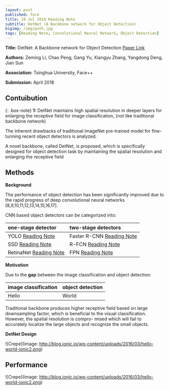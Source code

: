 ```yaml
---
layout: post
published: Ture
title: 19 Jul 2018 Reading Note
subtitle: DetNet (A Backbone network for Object Detection)
bigimg: /img/path.jpg
tags: [Reading Note, Convolutional Neural Network, Object Detection]
---
```


**Title:** DetNet: A Backbone network for Object Detection [Paper Link](https://arxiv.org/abs/1804.06215)

**Authors:** Zeming Li, Chao Peng, Gang Yu, Xiangyu Zhang, Yangdong Deng, Jian Sun

**Association:** Tsinghua University, Face++

**Submission:** April 2018


## Contuibution

{: .box-note}
**1:** DetNet maintains high spatial resolution in deeper layers for enlarging the receptive field for image classification, (not like traditional backbone network)

The inherent drawbacks of traditional ImageNet pre-trained model for fine-tunning recent object detectors is analyzed.

A novel backbone, called DetNet, is proposed, which is specifically designed for object detection task by maintaining the spatial resolution and enlarging the receptive field


## Methods

**Background**

The performance of object detection has been significantly improved due to the rapid progress of deep convolutional neural networks [8,9,10,11,12,13,14,15,16,17].

CNN based object detectors can be categorized into:

| one-stage detector | two-stage detectors |
| :------ |:--- | 
| YOLO [Reading Note](https://xuuuuuuchen.github.io/2018-07-19-readnote/) | Faster R-CNN [Reading Note](https://xuuuuuuchen.github.io/2018-07-19-readnote/)| 
| SSD [Reading Note](https://xuuuuuuchen.github.io/2018-07-19-readnote/) | R-FCN [Reading Note](https://xuuuuuuchen.github.io/2018-07-19-readnote/)| 
| RetinaNet [Reading Note](https://xuuuuuuchen.github.io/2018-07-19-readnote/) | FPN [Reading Note](https://xuuuuuuchen.github.io/2018-07-19-readnote/)| 


**Motivation**

Due to the **gap** between the image classification and object detection:

| image classification | object detection |
| :------ |:--- | 
| Hello | World | 


Traditional backbone produces higher receptive field based on large downsampling factor, which is beneficial to the visual classification. However, the spatial resolution is compro- mised which will fail to accurately localize the large objects and recognize the small objects.



**DetNet Design**

![Crepe](image: http://blog.ionic.io/wp-content/uploads/2016/03/hello-world-ionic2.png)

## Performance


![Crepe](image: http://blog.ionic.io/wp-content/uploads/2016/03/hello-world-ionic2.png)



